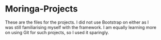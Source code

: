 # Moringa-Projects
These are the files for the projects.
I did not use Bootstrap on either as I was still familiarising myself with the framework.
I am equally learning more on using Git for such projects, so I used it sparingly.
